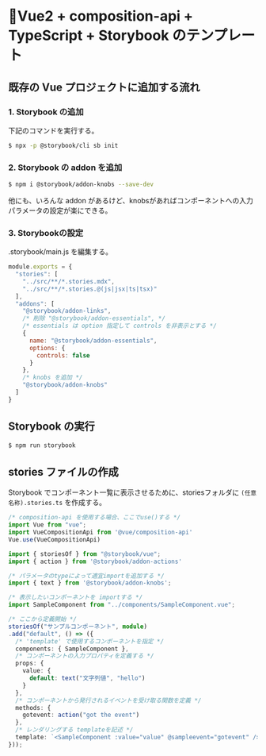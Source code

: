 # Vue2 + composition-api + TypeScript + Storybook のテンプレート

## 既存の Vue プロジェクトに追加する流れ

### 1. Storybook の追加
下記のコマンドを実行する。
```sh
$ npx -p @storybook/cli sb init 
```

### 2. Storybook の addon を追加
```sh
$ npm i @storybook/addon-knobs --save-dev
```
他にも、いろんな addon があるけど、knobsがあればコンポーネントへの入力パラメータの設定が楽にできる。

### 3. Storybookの設定

.storybook/main.js を編集する。
```js
module.exports = {
  "stories": [
    "../src/**/*.stories.mdx",
    "../src/**/*.stories.@(js|jsx|ts|tsx)"
  ],
  "addons": [
    "@storybook/addon-links",
    /* 削除 "@storybook/addon-essentials", */
    /* essentials は option 指定して controls を非表示とする */
    {
      name: "@storybook/addon-essentials",
      options: {
        controls: false
      }
    },
    /* knobs を追加 */
    "@storybook/addon-knobs"
  ]
}
```

## Storybook の実行

```sh
$ npm run storybook
```

## stories ファイルの作成

Storybook でコンポーネント一覧に表示させるために、storiesフォルダに ```(任意名称).stories.ts``` を作成する。

```ts
/* composition-api を使用する場合、ここでuse()する */
import Vue from "vue";
import VueCompositionApi from '@vue/composition-api'
Vue.use(VueCompositionApi)

import { storiesOf } from "@storybook/vue";
import { action } from '@storybook/addon-actions'

/* パラメータのtypeによって適宜importを追加する */
import { text } from '@storybook/addon-knobs';

/* 表示したいコンポーネントを importする */
import SampleComponent from "../components/SampleComponent.vue";

/* ここから定義開始 */
storiesOf("サンプルコンポーネント", module)
.add("default", () => ({
  /* 'template' で使用するコンポーネントを指定 */
  components: { SampleComponent },
  /* コンポーネントの入力プロパティを定義する */
  props: {
    value: {
      default: text("文字列値", "hello")
    }
  },
  /* コンポーネントから発行されるイベントを受け取る関数を定義 */
  methods: {
    gotevent: action("got the event")
  },
  /* レンダリングする templateを記述 */
  template: `<SampleComponent :value="value" @sampleevent="gotevent" />`
}));
```